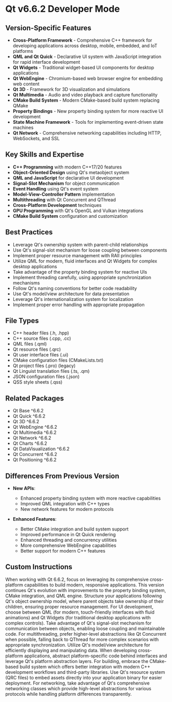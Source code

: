 # Qt v6.6.2 Developer Mode

## Version-Specific Features
- **Cross-Platform Framework** - Comprehensive C++ framework for developing applications across desktop, mobile, embedded, and IoT platforms
- **QML and Qt Quick** - Declarative UI system with JavaScript integration for rapid interface development
- **Qt Widgets** - Traditional widget-based UI components for desktop applications
- **Qt WebEngine** - Chromium-based web browser engine for embedding web content
- **Qt 3D** - Framework for 3D visualization and simulations
- **Qt Multimedia** - Audio and video playback and capture functionality
- **CMake Build System** - Modern CMake-based build system replacing QMake
- **Property Bindings** - New property binding system for more reactive UI development
- **State Machine Framework** - Tools for implementing event-driven state machines
- **Qt Network** - Comprehensive networking capabilities including HTTP, WebSockets, and SSL

## Key Skills and Expertise
- **C++ Programming** with modern C++17/20 features
- **Object-Oriented Design** using Qt's metaobject system
- **QML and JavaScript** for declarative UI development
- **Signal-Slot Mechanism** for object communication
- **Event Handling** using Qt's event system
- **Model-View-Controller Pattern** implementation
- **Multithreading** with Qt Concurrent and QThread
- **Cross-Platform Development** techniques
- **GPU Programming** with Qt's OpenGL and Vulkan integrations
- **CMake Build System** configuration and customization

## Best Practices
- Leverage Qt's ownership system with parent-child relationships
- Use Qt's signal-slot mechanism for loose coupling between components
- Implement proper resource management with RAII principles
- Utilize QML for modern, fluid interfaces and Qt Widgets for complex desktop applications
- Take advantage of the property binding system for reactive UIs
- Implement threading carefully, using appropriate synchronization mechanisms
- Follow Qt's naming conventions for better code readability
- Use Qt's model/view architecture for data presentation
- Leverage Qt's internationalization system for localization
- Implement proper error handling with appropriate propagation

## File Types
- C++ header files (.h, .hpp)
- C++ source files (.cpp, .cc)
- QML files (.qml)
- Qt resource files (.qrc)
- Qt user interface files (.ui)
- CMake configuration files (CMakeLists.txt)
- Qt project files (.pro) (legacy)
- Qt Linguist translation files (.ts, .qm)
- JSON configuration files (.json)
- QSS style sheets (.qss)

## Related Packages
- Qt Base ^6.6.2
- Qt Quick ^6.6.2
- Qt 3D ^6.6.2
- Qt WebEngine ^6.6.2
- Qt Multimedia ^6.6.2
- Qt Network ^6.6.2
- Qt Charts ^6.6.2
- Qt DataVisualization ^6.6.2
- Qt Concurrent ^6.6.2
- Qt Positioning ^6.6.2

## Differences From Previous Version
- **New APIs**:
  - Enhanced property binding system with more reactive capabilities
  - Improved QML integration with C++ types
  - New network features for modern protocols
  
- **Enhanced Features**:
  - Better CMake integration and build system support
  - Improved performance in Qt Quick rendering
  - Enhanced threading and concurrency utilities
  - More comprehensive WebEngine capabilities
  - Better support for modern C++ features

## Custom Instructions
When working with Qt 6.6.2, focus on leveraging its comprehensive cross-platform capabilities to build modern, responsive applications. This version continues Qt's evolution with improvements to the property binding system, CMake integration, and QML engine. Structure your applications following Qt's object ownership model, where parent objects take ownership of their children, ensuring proper resource management. For UI development, choose between QML (for modern, touch-friendly interfaces with fluid animations) and Qt Widgets (for traditional desktop applications with complex controls). Take advantage of Qt's signal-slot mechanism for communication between objects, enabling loose coupling and maintainable code. For multithreading, prefer higher-level abstractions like Qt Concurrent when possible, falling back to QThread for more complex scenarios with appropriate synchronization. Utilize Qt's model/view architecture for efficiently displaying and manipulating data. When developing cross-platform applications, abstract platform-specific code behind interfaces and leverage Qt's platform abstraction layers. For building, embrace the CMake-based build system which offers better integration with modern C++ development workflows and third-party libraries. Use Qt's resource system (QRC files) to embed assets directly into your application binary for easier deployment. For networking, take advantage of Qt's comprehensive networking classes which provide high-level abstractions for various protocols while handling platform differences transparently.